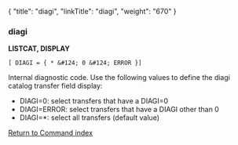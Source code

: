 {
    "title": "diagi",
    "linkTitle": "diagi",
    "weight": "670"
}<span id="diagi"></span>

### diagi

****LISTCAT, DISPLAY****

`[ DIAGI = { * &#124; 0 &#124; ERROR }] `

Internal diagnostic code. Use the following values to define the diagi catalog transfer field display:

- DIAGI=0: select transfers that have a DIAGI=0
- DIAGI=ERROR: select transfers that have a DIAGI other than 0
- DIAGI=\*: select all transfers (default value)

[Return to Command index](../../)
